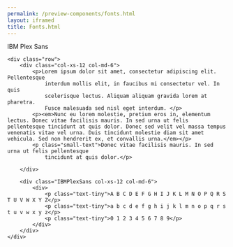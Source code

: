 ```yaml
--- 
permalink: /preview-components/fonts.html
layout: iframed 
title: Fonts.html
---
```

<section id="IBMPlexSans">
    <p class="h5">IBM Plex Sans</p>

    <div class="row">
        <div class="col-xs-12 col-md-6">
            <p>Lorem ipsum dolor sit amet, consectetur adipiscing elit. Pellentesque
                interdum mollis elit, in faucibus mi consectetur vel. In quis
                scelerisque lectus. Aliquam aliquam gravida lorem at pharetra.
                Fusce malesuada sed nisl eget interdum. </p>
            <p><em>Nunc eu lorem molestie, pretium eros in, elementum lectus. Donec vitae facilisis mauris. In sed urna ut felis pellentesque tincidunt at quis dolor. Donec sed velit vel massa tempus venenatis vitae vel urna. Duis tincidunt molestie diam sit amet vehicula. Sed non hendrerit ex, et convallis urna.</em></p>
            <p class="small-text">Donec vitae facilisis mauris. In sed urna ut felis pellentesque
                tincidunt at quis dolor.</p>

        </div>

        <div class="IBMPlexSans col-xs-12 col-md-6">
            <div>
                <p class="text-tiny">A B C D E F G H I J K L M N O P Q R S T U V W X Y Z</p>
                <p class="text-tiny">a b c d e f g h i j k l m n o p q r s t u v w x y z</p>
                <p class="text-tiny">0 1 2 3 4 5 6 7 8 9</p>
            </div>
        </div>
    </div>
</section>